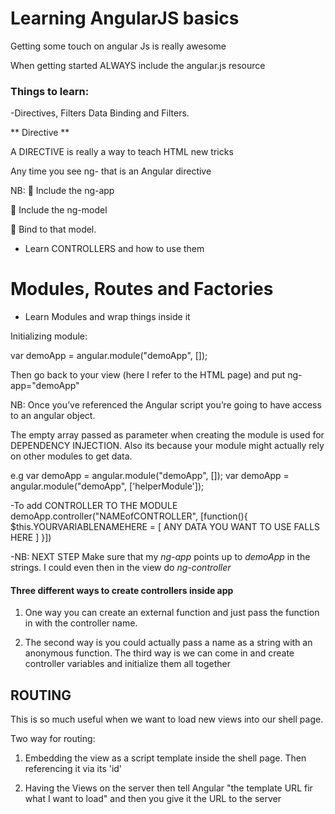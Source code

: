 # Learning AngularJS basics

Getting some touch on angular Js is really awesome

When getting started ALWAYS include the angular.js resource

### Things to learn:

-Directives, Filters Data Binding and Filters.

** Directive **

A DIRECTIVE is really a way to teach HTML new tricks

Any time you see ng- that is an Angular directive

NB: 
 Include the ng-app

 Include the ng-model

 Bind to that model.


- Learn CONTROLLERS and how to use them


# Modules, Routes and Factories

- Learn Modules and wrap things inside it

Initializing module: 

var demoApp = angular.module("demoApp", []);

Then go back to your view (here I refer to the HTML page) and put ng-app="demoApp"

NB: Once you’ve referenced the Angular script you’re going to have access to an angular object.

The empty array passed as parameter when creating the module is used for DEPENDENCY INJECTION. Also its because your module might actually rely on other modules to get data.

e.g 
var demoApp = angular.module("demoApp", []);
var demoApp = angular.module("demoApp", ['helperModule']);

-To add CONTROLLER TO THE MODULE
    demoApp.controller("NAMEofCONTROLLER", [function(){ 
            $this.YOURVARIABLENAMEHERE = [ ANY DATA YOU WANT TO USE FALLS HERE ]
    }])

-NB: NEXT STEP
Make sure that my *ng-app* points up to *demoApp* in the strings. I could even then in the view do *ng-controller*

#### Three different ways to create controllers inside app

1. One way you can create an external function and just pass the function in with the controller name.

2. The second way is you could actually pass a name as a string with an anonymous function.
The third way is we can come in and create controller variables and initialize them all together


## ROUTING

This is so much useful when we want to load new views into our shell page.

Two way for routing:
1. Embedding the view as a script template inside the shell page. Then referencing it via its 'id'

2. Having the Views on the server then tell Angular "the template URL fir what I want to load" and then you give it the URL to the server


